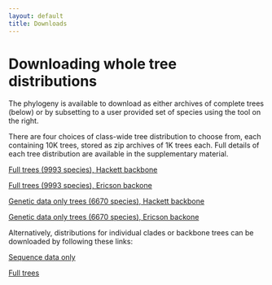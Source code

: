 ```yaml
---
layout: default
title: Downloads
---
```


Downloading whole tree distributions 
====================================

The phylogeny is available to download as either archives of complete trees (below) or by subsetting to a user provided set of species using the tool on the right. 

There are four choices of class-wide tree distribution to choose from, each containing 10K trees, stored as zip archives of 1K trees each. Full details of each tree distribution are available in the supplementary material. 

[Full trees (9993 species), Hackett backbone](http://birdtree.org/bird-tree/archives/Stage2/)

[Full trees (9993 species), Ericson backone ](http://birdtree.org/bird-tree/archives/Stage2/)

[Genetic data only trees (6670 species), Hackett backbone](http://birdtree.org/bird-tree/archives/Stage1/)

[Genetic data only trees (6670 species), Ericson backone](http://birdtree.org/bird-tree/archives/Stage1/) 

Alternatively, distributions for individual clades or backbone trees can be downloaded by following these links: 

[Sequence data only](http://birdtree.org/bird-tree/archives/PatchClade/Stage1)	

[Full trees](http://birdtree.org/bird-tree/archives/PatchClade/Stage2)	

